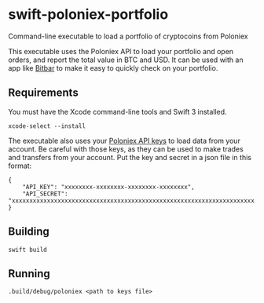# swift-poloniex-portfolio
Command-line executable to load a portfolio of cryptocoins from Poloniex

This executable uses the Poloniex API to load your portfolio and open orders, and report the total value in BTC and USD. It can be used with an app like [Bitbar](https://getbitbar.com) to make it easy to quickly check on your portfolio.

## Requirements

You must have the Xcode command-line tools and Swift 3 installed.

`xcode-select --install`

The executable also uses your [Poloniex API keys](https://poloniex.com/apiKeys) to load data from your account. Be careful with those keys, as they can be used to make trades and transfers from your account. Put the key and secret in a json file in this format:

```
{
    "API_KEY": "xxxxxxxx-xxxxxxxx-xxxxxxxx-xxxxxxxx",
    "API_SECRET": "xxxxxxxxxxxxxxxxxxxxxxxxxxxxxxxxxxxxxxxxxxxxxxxxxxxxxxxxxxxxxxxxxxxxx..."
}
```

## Building

`swift build`

## Running

`.build/debug/poloniex <path to keys file>`